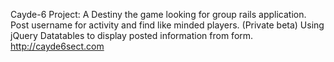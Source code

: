 Cayde-6 Project: A Destiny the game looking for group rails application. Post username for activity and find like minded players. (Private beta) Using jQuery Datatables to display posted information from form. http://cayde6sect.com
